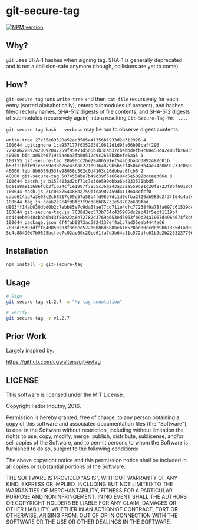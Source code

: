 # git-secure-tag
[![NPM version](https://badge.fury.io/js/git-secure-tag.svg)](http://badge.fury.io/js/git-secure-tag)

## Why?

`git` uses SHA-1 hashes when signing tag. SHA-1 is generally deprecated and is
not a collision-safe anymore (though, collisions are yet to come).

## How?

`git-secure-tag` runs `write-tree` and then `cat-file` recursively for each
entry (sorted alphabetically), enters submodules (if present), and hashes
file/directory names, SHA-512 digests of file contents, and SHA-512 digests of
submodules (recursively again) into a resulting `Git-Secure-Tag-V0: ...`.

`git secure-tag hash --verbose` may be run to observe digest contents:

```
write-tree 27e35e69520a52ac3585a41356b1933d2e312926 4
100644 .gitignore 1ca957177f035203810612d1d93a66b08caff296 729aa622892420092047259f95a71d5d6b1b3cab37cbebbdefb9c00458da2486fb2603faff8809faedf610e6f07f69850b1bd50067b68ce1dfdf8c5eda17180b
40000 bin a053e6719c5ae6a3fb00512d9c2665b8befe5aa5 1
100755 git-secure-tag 20b96cc2be29a06591ef54ab3ba3d3892487c01b b58f11bdf691e5659e38b76e43ba8221b9164879b5b5cf4504c3b4ae74c0691233c0602ab7064c53209b0aab7c7ae0309fb51229224fde3256556d6d381edba7
40000 lib 8b6059d53fe98058c562c0d4103c26dbbac0fcb6 2
40000 git-secure-tag 5074554be7b49d39f5a66e84d5e5092bcceeb66e 3
100644 batch.js b157403ad2cf71c7e3de590dbba6b4233571bbd5 6ce1a8a913686f6b3f1624cf1e1807f7835c36a243a222a559c91c20f8723f8bf6018d83906f01c48148d1ddebb5df869fc6c41d3a6d27bc8580146449fa4d26
100644 hash.js 21c068754488ba759b1ea907459d41136a3cfcf0 cabd614aa7a3e08c2c68517c09c57a58b4fd98e7dc1d0dfba2f29ab989d2f3f164c4a3c1bcedb14860978c1e37479017433d3166275dc08830ad37e3e219840d
100644 tag.js cca62e2c4fd8fc3f9cd8bb86731e53702a609fad d803ff14ab030dbd0b2c7ebb85e7c9da5fae77cd711e4dfc77238f9a78fa697c61539dc90b18647e0559fb14d071729c7a31aecbb149be4592c2a5ab2593b661
100644 git-secure-tag.js 7638d3ec573b754c435905dc2ac41f5ebf1119bf cd444ebe948cbab0b43f80e22a6e72782d3769b653ed5063fb9b24a1067d496b674f8b938ed0164be0474ecb3334e5e770121e45e6d51e018988076712c29714
100644 package.json 6f4fab0273ac5924137ef4a1c7ad55eab4444e66 7082d15391dfff640050203f3d8ee522b6b86d588be616520ad00ccd0b9b61355d1ad03f09cec0b915789699c96f62ff00c6fe5315af50c52706449b571f73ae
5c4c88490d7b9625bcfbe7c02ac60c20cd61fa7d3b64c11c572dfc61b9e2b22332277065a4b6c8d9e5785e9e53f6fa1c2d20d5b1577eb518b84a0df3a61ff2e3
```

## Installation

```bash
npm install -g git-secure-tag
```

## Usage

```bash
# Sign
git secure-tag v1.2.7 -m "My tag annotation"

# Verify
git secure-tag -v v1.2.7
```

## Prior Work

Largely inspired by:

https://github.com/cgwalters/git-evtag

## LICENSE

This software is licensed under the MIT License.

Copyright Fedor Indutny, 2016.

Permission is hereby granted, free of charge, to any person obtaining a
copy of this software and associated documentation files (the
"Software"), to deal in the Software without restriction, including
without limitation the rights to use, copy, modify, merge, publish,
distribute, sublicense, and/or sell copies of the Software, and to permit
persons to whom the Software is furnished to do so, subject to the
following conditions:

The above copyright notice and this permission notice shall be included
in all copies or substantial portions of the Software.

THE SOFTWARE IS PROVIDED "AS IS", WITHOUT WARRANTY OF ANY KIND, EXPRESS
OR IMPLIED, INCLUDING BUT NOT LIMITED TO THE WARRANTIES OF
MERCHANTABILITY, FITNESS FOR A PARTICULAR PURPOSE AND NONINFRINGEMENT. IN
NO EVENT SHALL THE AUTHORS OR COPYRIGHT HOLDERS BE LIABLE FOR ANY CLAIM,
DAMAGES OR OTHER LIABILITY, WHETHER IN AN ACTION OF CONTRACT, TORT OR
OTHERWISE, ARISING FROM, OUT OF OR IN CONNECTION WITH THE SOFTWARE OR THE
USE OR OTHER DEALINGS IN THE SOFTWARE.
